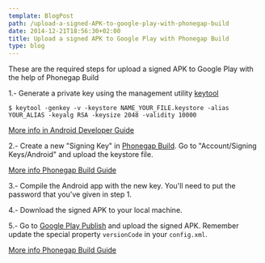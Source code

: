 ```yaml
---
template: BlogPost
path: /upload-a-signed-APK-to-google-play-with-phonegap-build
date: 2014-12-21T18:56:30+02:00
title: Upload a signed APK to Google Play with Phonegap Build
type: blog
---
```


These are the required steps for upload a signed APK to Google Play with the help of Phonegap Build

1.- Generate a private key using the management utility [keytool](https://docs.oracle.com/javase/7/docs/technotes/tools/solaris/keytool.html)

```shell
$ keytool -genkey -v -keystore NAME_YOUR_FILE.keystore -alias YOUR_ALIAS -keyalg RSA -keysize 2048 -validity 10000
```

[More info in Android Developer Guide](https://developer.android.com/tools/publishing/app-signing.html#signing-manually)

2.- Create a new "Signing Key" in [Phonegap Build](https://build.phonegap.com). Go to "Account/Signing Keys/Android" and upload the keystore file.

[More info Phonegap Build Guide](https://docs.build.phonegap.com/en_US/3.3.0/signing_signing-android.md.html)

3.- Compile the Android app with the new key. You'll need to put the password that you've given in step 1.

4.- Download the signed APK to your local machine.

5.- Go to [Google Play Publish](https://play.google.com/apps/publish/) and upload the signed APK. Remember update the special property `versionCode` in your `config.xml`.

[More info Phonegap Build Guide](https://docs.build.phonegap.com/en_US/3.3.0/configuring_basics.md.html#The%20Basics)

